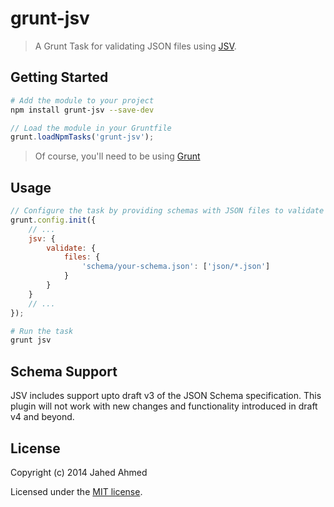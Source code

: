 # grunt-jsv

> A Grunt Task for validating JSON files using [JSV](https://github.com/garycourt/JSV/).

## Getting Started

```sh
# Add the module to your project
npm install grunt-jsv --save-dev
```

```js
// Load the module in your Gruntfile
grunt.loadNpmTasks('grunt-jsv');
```

> Of course, you'll need to be using [Grunt](http://gruntjs.com/)

## Usage

```js
// Configure the task by providing schemas with JSON files to validate
grunt.config.init({
    // ...
    jsv: {
	    validate: {
	        files: {
            	'schema/your-schema.json': ['json/*.json']
        	}
	    }
    }
    // ...
});
```

```sh
# Run the task
grunt jsv
```

## Schema Support

JSV includes support upto draft v3 of the JSON Schema specification.
This plugin will not work with new changes and functionality introduced in draft v4 and beyond.


## License

Copyright (c) 2014 Jahed Ahmed

Licensed under the [MIT license](LICENSE-MIT).
